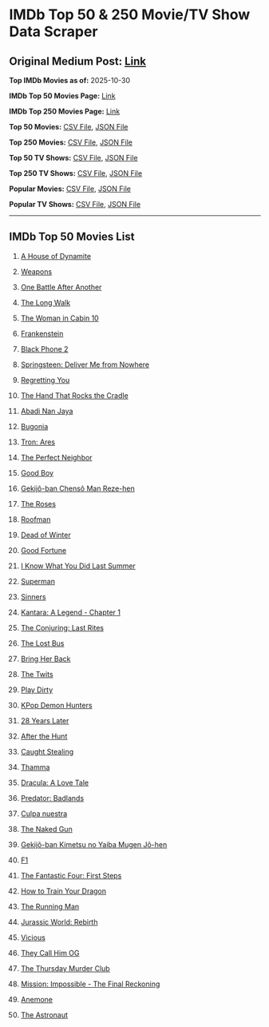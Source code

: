 # IMDb Top 50 & 250 Movie/TV Show Data Scraper

## Original Medium Post: [Link](https://medium.com/@nishantsahoo/which-movie-should-i-watch-5c83a3c0f5b1)

**Top IMDb Movies as of:** 2025-10-30

**IMDb Top 50 Movies Page:** [Link](https://www.imdb.com/search/title/?title_type=feature&release_date=2025-01-01,2025-12-31)

**IMDb Top 250 Movies Page:** [Link](https://www.imdb.com/chart/top/)

**Top 50 Movies:** [CSV File](/data/top50/movies.csv), [JSON File](/data/top50/movies.json)

**Top 250 Movies:** [CSV File](/data/top250/movies.csv), [JSON File](/data/top250/movies.json)

**Top 50 TV Shows:** [CSV File](/data/top50/shows.csv), [JSON File](/data/top50/shows.json)

**Top 250 TV Shows:** [CSV File](/data/top250/shows.csv), [JSON File](/data/top250/shows.json)

**Popular Movies:** [CSV File](/data/popular/movies.csv), [JSON File](/data/popular/movies.json)

**Popular TV Shows:** [CSV File](/data/popular/shows.csv), [JSON File](/data/popular/shows.json)

---

## IMDb Top 50 Movies List

1. [A House of Dynamite](https://www.imdb.com/title/tt32376165/)

2. [Weapons](https://www.imdb.com/title/tt26581740/)

3. [One Battle After Another](https://www.imdb.com/title/tt30144839/)

4. [The Long Walk](https://www.imdb.com/title/tt10374610/)

5. [The Woman in Cabin 10](https://www.imdb.com/title/tt7130300/)

6. [Frankenstein](https://www.imdb.com/title/tt1312221/)

7. [Black Phone 2](https://www.imdb.com/title/tt29644189/)

8. [Springsteen: Deliver Me from Nowhere](https://www.imdb.com/title/tt31923069/)

9. [Regretting You](https://www.imdb.com/title/tt33088452/)

10. [The Hand That Rocks the Cradle](https://www.imdb.com/title/tt33502160/)

11. [Abadi Nan Jaya](https://www.imdb.com/title/tt32643830/)

12. [Bugonia](https://www.imdb.com/title/tt12300742/)

13. [Tron: Ares](https://www.imdb.com/title/tt6604188/)

14. [The Perfect Neighbor](https://www.imdb.com/title/tt34962891/)

15. [Good Boy](https://www.imdb.com/title/tt35521922/)

16. [Gekijô-ban Chensô Man Reze-hen](https://www.imdb.com/title/tt30472557/)

17. [The Roses](https://www.imdb.com/title/tt31973693/)

18. [Roofman](https://www.imdb.com/title/tt4627382/)

19. [Dead of Winter](https://www.imdb.com/title/tt7574556/)

20. [Good Fortune](https://www.imdb.com/title/tt27543578/)

21. [I Know What You Did Last Summer](https://www.imdb.com/title/tt4045450/)

22. [Superman](https://www.imdb.com/title/tt5950044/)

23. [Sinners](https://www.imdb.com/title/tt31193180/)

24. [Kantara: A Legend - Chapter 1](https://www.imdb.com/title/tt26439764/)

25. [The Conjuring: Last Rites](https://www.imdb.com/title/tt22898462/)

26. [The Lost Bus](https://www.imdb.com/title/tt21103218/)

27. [Bring Her Back](https://www.imdb.com/title/tt32246771/)

28. [The Twits](https://www.imdb.com/title/tt0498396/)

29. [Play Dirty](https://www.imdb.com/title/tt18392014/)

30. [KPop Demon Hunters](https://www.imdb.com/title/tt14205554/)

31. [28 Years Later](https://www.imdb.com/title/tt10548174/)

32. [After the Hunt](https://www.imdb.com/title/tt32159989/)

33. [Caught Stealing](https://www.imdb.com/title/tt1493274/)

34. [Thamma](https://www.imdb.com/title/tt28102562/)

35. [Dracula: A Love Tale](https://www.imdb.com/title/tt31434030/)

36. [Predator: Badlands](https://www.imdb.com/title/tt31227572/)

37. [Culpa nuestra](https://www.imdb.com/title/tt33311244/)

38. [The Naked Gun](https://www.imdb.com/title/tt3402138/)

39. [Gekijô-ban Kimetsu no Yaiba Mugen Jô-hen](https://www.imdb.com/title/tt32820897/)

40. [F1](https://www.imdb.com/title/tt16311594/)

41. [The Fantastic Four: First Steps](https://www.imdb.com/title/tt10676052/)

42. [How to Train Your Dragon](https://www.imdb.com/title/tt26743210/)

43. [The Running Man](https://www.imdb.com/title/tt14107334/)

44. [Jurassic World: Rebirth](https://www.imdb.com/title/tt31036941/)

45. [Vicious](https://www.imdb.com/title/tt31511689/)

46. [They Call Him OG](https://www.imdb.com/title/tt24060892/)

47. [The Thursday Murder Club](https://www.imdb.com/title/tt12001534/)

48. [Mission: Impossible - The Final Reckoning](https://www.imdb.com/title/tt9603208/)

49. [Anemone](https://www.imdb.com/title/tt33549447/)

50. [The Astronaut](https://www.imdb.com/title/tt13964560/)
